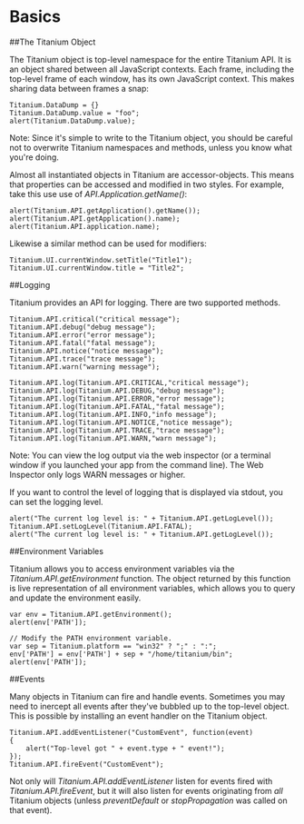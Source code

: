 Basics
======
##The Titanium Object

The Titanium object is top-level namespace for the entire Titanium API. It
is an object shared between all JavaScript contexts. Each frame, including
the top-level frame of each window, has its own JavaScript context. This
makes sharing data between frames a snap:

	Titanium.DataDump = {}
	Titanium.DataDump.value = "foo";
	alert(Titanium.DataDump.value);

Note: Since it's simple to write to the Titanium object, you should be careful
not to overwrite Titanium namespaces and methods, unless you know what you're
doing.

Almost all instantiated objects in Titanium are accessor-objects. This means
that properties can be accessed and modified in two styles. For example, take
this use use of *API.Application.getName()*:

	alert(Titanium.API.getApplication().getName());
	alert(Titanium.API.getApplication().name);
	alert(Titanium.API.application.name);

Likewise a similar method can be used for modifiers:

	Titanium.UI.currentWindow.setTitle("Title1");
	Titanium.UI.currentWindow.title = "Title2";

##Logging

Titanium provides an API for logging.  There are two supported methods.

	Titanium.API.critical("critical message");
	Titanium.API.debug("debug message");
	Titanium.API.error("error message");
	Titanium.API.fatal("fatal message");
	Titanium.API.notice("notice message");
	Titanium.API.trace("trace message");
	Titanium.API.warn("warning message");

	Titanium.API.log(Titanium.API.CRITICAL,"critical message");
	Titanium.API.log(Titanium.API.DEBUG,"debug message");
	Titanium.API.log(Titanium.API.ERROR,"error message");
	Titanium.API.log(Titanium.API.FATAL,"fatal message");
	Titanium.API.log(Titanium.API.INFO,"info message");
	Titanium.API.log(Titanium.API.NOTICE,"notice message");
	Titanium.API.log(Titanium.API.TRACE,"trace message");
	Titanium.API.log(Titanium.API.WARN,"warn message");


Note: You can view the log output via the web inspector (or
a terminal window if you launched your app from the command line).
The Web Inspector only logs WARN messages or higher.

If you want to control the level of logging that is displayed via stdout,
you can set the logging level.

	alert("The current log level is: " + Titanium.API.getLogLevel());
	Titanium.API.setLogLevel(Titanium.API.FATAL);
	alert("The current log level is: " + Titanium.API.getLogLevel());

##Environment Variables

Titanium allows you to access environment variables via the
*Titanium.API.getEnvironment* function. The object returned
by this function is live representation of all environment variables,
which allows you to query and update the environment easily.

	var env = Titanium.API.getEnvironment();
	alert(env['PATH']);
	
	// Modify the PATH environment variable.
	var sep = Titanium.platform == "win32" ? ";" : ":";
	env['PATH'] = env['PATH'] + sep + "/home/titanium/bin";
	alert(env['PATH']);

##Events

Many objects in Titanium can fire and handle events. Sometimes you
may need to inercept all events after they've bubbled up to the
top-level object. This is possible by installing an event handler
on the Titanium object.

	Titanium.API.addEventListener("CustomEvent", function(event)
	{
		alert("Top-level got " + event.type + " event!");
	});
	Titanium.API.fireEvent("CustomEvent");

Not only will *Titanium.API.addEventListener* listen for events
fired with *Titanium.API.fireEvent*, but it will also listen for
events originating from *all* Titanium objects (unless
*preventDefault* or *stopPropagation* was called on that
event).
